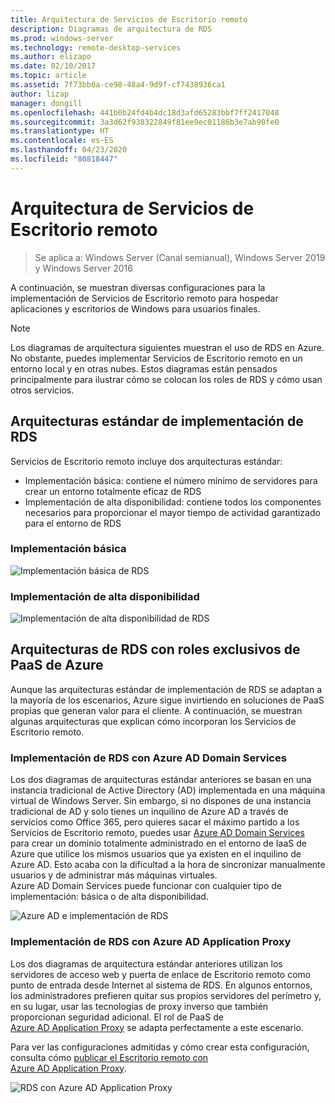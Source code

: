 ```yaml
---
title: Arquitectura de Servicios de Escritorio remoto
description: Diagramas de arquitectura de RDS
ms.prod: windows-server
ms.technology: remote-desktop-services
ms.author: elizapo
ms.date: 02/10/2017
ms.topic: article
ms.assetid: 7f73bb0a-ce98-48a4-9d9f-cf7438936ca1
author: lizap
manager: dongill
ms.openlocfilehash: 441b0b24fd4b4dc18d3afd65283bbf7ff2417048
ms.sourcegitcommit: 3a3d62f938322849f81ee9ec01186b3e7ab90fe0
ms.translationtype: HT
ms.contentlocale: es-ES
ms.lasthandoff: 04/23/2020
ms.locfileid: "80818447"
---
```

# <a name="remote-desktop-services-architecture"></a>Arquitectura de Servicios de Escritorio remoto

>Se aplica a: Windows Server (Canal semianual), Windows Server 2019 y Windows Server 2016

A continuación, se muestran diversas configuraciones para la implementación de Servicios de Escritorio remoto para hospedar aplicaciones y escritorios de Windows para usuarios finales.

>[!NOTE]
> Los diagramas de arquitectura siguientes muestran el uso de RDS en Azure. No obstante, puedes implementar Servicios de Escritorio remoto en un entorno local y en otras nubes. Estos diagramas están pensados principalmente para ilustrar cómo se colocan los roles de RDS y cómo usan otros servicios.

## <a name="standard-rds-deployment-architectures"></a>Arquitecturas estándar de implementación de RDS

Servicios de Escritorio remoto incluye dos arquitecturas estándar:
-    Implementación básica: contiene el número mínimo de servidores para crear un entorno totalmente eficaz de RDS
-    Implementación de alta disponibilidad: contiene todos los componentes necesarios para proporcionar el mayor tiempo de actividad garantizado para el entorno de RDS

### <a name="basic-deployment"></a>Implementación básica

![Implementación básica de RDS](./media/basic-rds.png)

### <a name="highly-available-deployment"></a>Implementación de alta disponibilidad

![Implementación de alta disponibilidad de RDS](./media/ha-rds.png)

## <a name="rds-architectures-with-unique-azure-paas-roles"></a>Arquitecturas de RDS con roles exclusivos de PaaS de Azure

Aunque las arquitecturas estándar de implementación de RDS se adaptan a la mayoría de los escenarios, Azure sigue invirtiendo en soluciones de PaaS propias que generan valor para el cliente. A continuación, se muestran algunas arquitecturas que explican cómo incorporan los Servicios de Escritorio remoto.

### <a name="rds-deployment-with-azure-ad-domain-services"></a>Implementación de RDS con Azure AD Domain Services

Los dos diagramas de arquitecturas estándar anteriores se basan en una instancia tradicional de Active Directory (AD) implementada en una máquina virtual de Windows Server. Sin embargo, si no dispones de una instancia tradicional de AD y solo tienes un inquilino de Azure AD a través de servicios como Office 365, pero quieres sacar el máximo partido a los Servicios de Escritorio remoto, puedes usar [Azure AD Domain Services](https://docs.microsoft.com/azure/active-directory-domain-services/active-directory-ds-overview) para crear un dominio totalmente administrado en el entorno de IaaS de Azure que utilice los mismos usuarios que ya existen en el inquilino de Azure AD. Esto acaba con la dificultad a la hora de sincronizar manualmente usuarios y de administrar más máquinas virtuales. Azure AD Domain Services puede funcionar con cualquier tipo de implementación: básica o de alta disponibilidad.

![Azure AD e implementación de RDS](./media/aadds-rds.png)

### <a name="rds-deployment-with-azure-ad-application-proxy"></a>Implementación de RDS con Azure AD Application Proxy

Los dos diagramas de arquitectura estándar anteriores utilizan los servidores de acceso web y puerta de enlace de Escritorio remoto como punto de entrada desde Internet al sistema de RDS. En algunos entornos, los administradores prefieren quitar sus propios servidores del perímetro y, en su lugar, usar las tecnologías de proxy inverso que también proporcionan seguridad adicional. El rol de PaaS de [Azure AD Application Proxy](https://docs.microsoft.com/azure/active-directory/active-directory-application-proxy-get-started) se adapta perfectamente a este escenario.

Para ver las configuraciones admitidas y cómo crear esta configuración, consulta cómo [publicar el Escritorio remoto con Azure AD Application Proxy](/azure/active-directory/application-proxy-publish-remote-desktop).

![RDS con Azure AD Application Proxy](./media/aadappproxy-rds.png)
